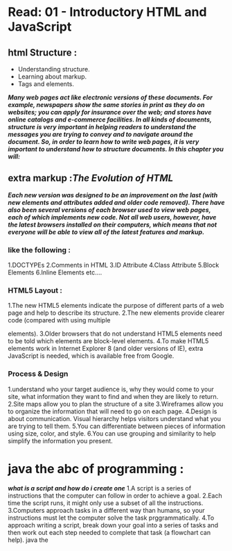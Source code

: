 # Read: 01 - Introductory HTML and JavaScript
## html Structure :
- Understanding structure.
- Learning about markup.
- Tags and elements.

***Many web pages act like electronic versions of these 
documents. For example, newspapers show the same stories 
in print as they do on websites; you can apply for insurance 
over the web; and stores have online catalogs and e-commerce 
facilities.
In all kinds of documents, structure is very important in helping 
readers to understand the messages you are trying to convey 
and to navigate around the document. So, in order to learn how 
to write web pages, it is very important to understand how to 
structure documents. In this chapter you will:***

## extra markup :***The Evolution of HTML***
***Each new version was designed 
to be an improvement on the 
last (with new elements and 
attributes added and older code 
removed).
There have also been several 
versions of each browser used to 
view web pages, each of which 
implements new code. Not all 
web users, however, have the 
latest browsers installed on 
their computers, which means 
that not everyone will be able to 
view all of the latest features and 
markup.***
### like the following :
1.DOCTYPEs
2.Comments in HTML
3.ID Attribute
4.Class Attribute
5.Block Elements
6.Inline Elements
etc....
### HTML5 Layout :
1.The new HTML5 elements indicate the purpose of 
different parts of a web page and help to describe 
its structure.
2.The new elements provide clearer code (compared 
with using multiple <div> elements).
  3.Older browsers that do not understand HTML5 
elements need to be told which elements are 
block-level elements.
  4.To make HTML5 elements work in Internet Explorer 8 
(and older versions of IE), extra JavaScript is needed, 
which is available free from Google.
  
### Process & Design
1.understand who your target audience 
is, why they would come to your site, what information 
they want to find and when they are likely to return.
2.Site maps allow you to plan the structure of a site
3.Wireframes allow you to organize the information that 
will need to go on each page.
4.Design is about communication. Visual hierarchy helps 
visitors understand what you are trying to tell them.
5.You can differentiate between pieces of information 
using size, color, and style.
6.You can use grouping and similarity to help simplify 
the information you present.


# java the abc of programming :
***what is a script and how do i create one***
1.A script is a series of instructions that the computer 
can follow in order to achieve a goal. 
2.Each time the script runs, it might only use a subset of 
all the instructions.
3.Computers approach tasks in a different way than 
humans, so your instructions must let the computer 
solve the task prggrammatically.
4.To approach writing a script, break down your goal into 
a series of tasks and then work out each step needed 
to complete that task (a flowchart can help).
java the 
